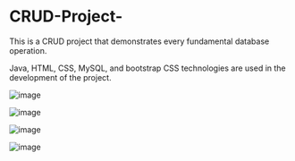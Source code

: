 # CRUD-Project-

This is a CRUD project that demonstrates every fundamental database operation.

Java, HTML, CSS, MySQL, and bootstrap CSS technologies are used in the development of the project.

![image](https://github.com/shivagbhat/CRUD-Project-/assets/137981972/998be905-ddf2-457f-8476-dce9b5ca0293)

![image](https://github.com/shivagbhat/CRUD-Project-/assets/137981972/7b818d93-2f83-4d26-8233-ca219a93548a)

![image](https://github.com/shivagbhat/CRUD-Project-/assets/137981972/02ed96cf-25ec-48b4-9e95-ac78ddae6b0a)

![image](https://github.com/shivagbhat/CRUD-Project-/assets/137981972/28be94c3-1a16-4910-9081-2d57b87a0565)


